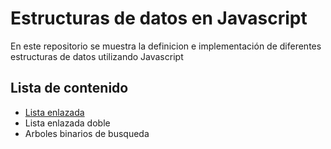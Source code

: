 # Estructuras de datos en Javascript
En este repositorio se muestra la definicion e implementación de diferentes estructuras de datos utilizando Javascript 

## Lista de contenido
* [Lista enlazada](./src/Listas-enlazadas/README.md)
* Lista enlazada doble
* Arboles binarios de busqueda